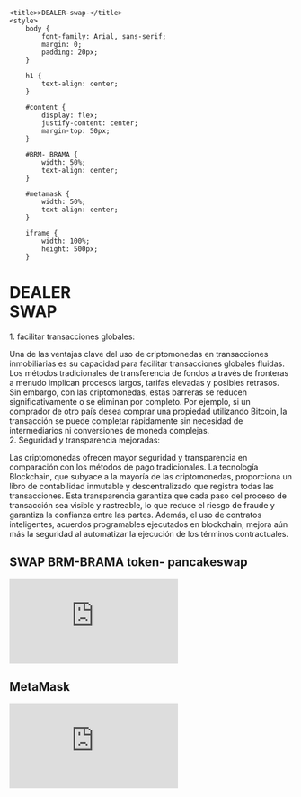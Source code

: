 <!DOCTYPE html>
<html>
<head>

	<title>>DEALER-swap-</title>
	<style>
		body {
			font-family: Arial, sans-serif;
			margin: 0;
			padding: 20px;
		}

		h1 {
			text-align: center;
		}

		#content {
			display: flex;
			justify-content: center;
			margin-top: 50px;
		}

		#BRM- BRAMA {
			width: 50%;
			text-align: center;
		}
		
		#metamask {
			width: 50%;
			text-align: center;
		}

		iframe {
			width: 100%;
			height: 500px;
		}

<h1>DEALER 
<br>
SWAP
	
</h1>
1. facilitar transacciones globales:

Una de las ventajas clave del uso de criptomonedas en transacciones inmobiliarias es su capacidad para facilitar transacciones globales fluidas. Los métodos tradicionales de transferencia de fondos a través de fronteras a menudo implican procesos largos, tarifas elevadas y posibles retrasos. Sin embargo, con las criptomonedas, estas barreras se reducen significativamente o se eliminan por completo. Por ejemplo, si un comprador de otro país desea comprar una propiedad utilizando Bitcoin, la transacción se puede completar rápidamente sin necesidad de intermediarios ni conversiones de moneda complejas.
<Br>
2. Seguridad y transparencia mejoradas:

Las criptomonedas ofrecen mayor seguridad y transparencia en comparación con los métodos de pago tradicionales. La tecnología Blockchain, que subyace a la mayoría de las criptomonedas, proporciona un libro de contabilidad inmutable y descentralizado que registra todas las transacciones. Esta transparencia garantiza que cada paso del proceso de transacción sea visible y rastreable, lo que reduce el riesgo de fraude y garantiza la confianza entre las partes. Además, el uso de contratos inteligentes, acuerdos programables ejecutados en blockchain, mejora aún más la seguridad al automatizar la ejecución de los términos contractuales.
	<div id="content">
		<div id="BRM-BRAMA">
			<h2> SWAP BRM-BRAMA token- pancakeswap </h2>
			<iframe src="https://pancakeswap.finance/swap?outputCurrency=0x2a771F074916b87F70C5371d1FB32A397e5680f4&inputCurrency=0x55d398326f99059fF775485246999027B3197955" frameborder="0"></iframe>
		</div>
		<div id="metamask">
			<h2>MetaMask</h2>
			<iframe src="https://metamask.io" frameborder="0"></iframe>
		</div>
	</div>
</body>
</html>



